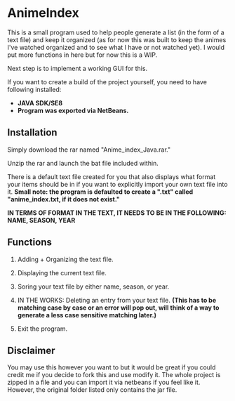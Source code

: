 # AnimeIndex
This is a small program used to help people generate a list (in the form of a text file) and keep it organized (as for now this was built to keep the animes I've watched organized and to see what I have or not watched yet). I would put more functions in here but for now this is a WIP. 

Next step is to implement a working GUI for this. 

If you want to create a build of the project yourself, you need to have following installed: 

* **JAVA SDK/SE8**
* **Program was exported via NetBeans.**

## Installation 
Simply download the rar named "Anime_index_Java.rar."

Unzip the rar and launch the bat file included within. 

There is a default text file created for you that also displays what format your items should be in if you want to explicitly import your own text file into it. 
**Small note: the program is defaulted to create a ".txt" called "anime_index.txt, if it does not exist."**

**IN TERMS OF FORMAT IN THE TEXT, IT NEEDS TO BE IN THE FOLLOWING: NAME, SEASON, YEAR**

## Functions

1) Adding + Organizing the text file. 

2) Displaying the current text file.

3) Soring your text file by either name, season, or year.

4) IN THE WORKS: Deleting an entry from your text file. **(This has to be matching case by case or an error will pop out, will think of a way to generate a less case sensitive matching later.)** 

5) Exit the program. 

## Disclaimer
You may use this however you want to but it would be great if you could credit me if you decide to fork this and use modify it. 
The whole project is zipped in a file and you can import it via netbeans if you feel like it. However, the original folder listed only contains the jar file. 
